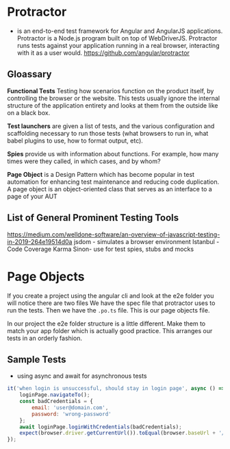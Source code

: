 # Protractor
- is an end-to-end test framework for Angular and AngularJS applications. Protractor is a Node.js program built on top of WebDriverJS. Protractor runs tests against your application running in a real browser, interacting with it as a user would.
https://github.com/angular/protractor


## Gloassary

**Functional Tests** Testing how scenarios function on the product itself, by controlling the browser or the website. This tests usually ignore the internal structure of the application entirety and looks at them from the outside like on a black box.

**Test launchers** are given a list of tests, and the various configuration and scaffolding necessary to run those tests (what browsers to run in, what babel plugins to use, how to format output, etc).

**Spies** provide us with information about functions. For example, how many times were they called, in which cases, and by whom?

**Page Object** is a Design Pattern which has become popular in test automation for enhancing test maintenance and reducing code duplication. A page object is an object-oriented class that serves as an interface to a page of your AUT

## List of General Prominent Testing Tools
https://medium.com/welldone-software/an-overview-of-javascript-testing-in-2019-264e19514d0a
jsdom - simulates a browser environment
Istanbul - Code Coverage
Karma
Sinon- use for test spies, stubs and mocks

# Page Objects
If you create a project using the angular cli and look at the e2e folder you will notice there are two files We have the spec file that protractor uses to run the tests. Then we have the ```.po.ts``` file. This is our page objects file.

In our project the e2e folder structure is a little different. Make them to match your app folder which is actually good practice. This arranges our tests in an orderly fashion.

## Sample Tests
- using async and await for asynchronous tests
```js
it('when login is unsuccessful, should stay in login page', async () => {
    loginPage.navigateTo();
    const badCredentials = {
        email: 'user@domain.com',
        password: 'wrong-password'
    };
    await loginPage.loginWithCredentials(badCredentials);
    expect(browser.driver.getCurrentUrl()).toEqual(browser.baseUrl + '/login');
});
```